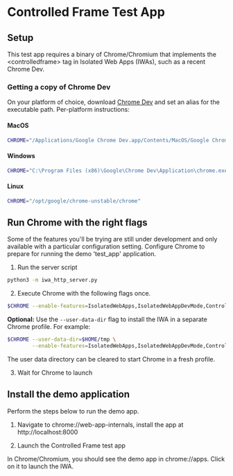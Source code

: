 # Controlled Frame Test App

## Setup

This test app requires a binary of Chrome/Chromium that implements the
\<controlledframe\> tag in Isolated Web Apps (IWAs), such as a recent
Chrome Dev.

### Getting a copy of Chrome Dev

On your platform of choice, download
[Chrome Dev](https://www.google.com/chrome/dev/) and set an alias for the
executable path. Per-platform instructions:

#### MacOS

```sh
CHROME="/Applications/Google Chrome Dev.app/Contents/MacOS/Google Chrome Dev"
```

#### Windows

```sh
CHROME="C:\Program Files (x86)\Google\Chrome Dev\Application\chrome.exe"
```

#### Linux

```sh
CHROME="/opt/google/chrome-unstable/chrome"
```

## Run Chrome with the right flags

Some of the features you'll be trying are still under development and only
available with a particular configuration setting. Configure Chrome to prepare
for running the demo 'test_app' application.

1. Run the server script

```sh
python3 -m iwa_http_server.py
```

2. Execute Chrome with the following flags once.

```sh
$CHROME --enable-features=IsolatedWebApps,IsolatedWebAppDevMode,ControlledFrame
```

**Optional:** Use the `--user-data-dir` flag to install the IWA in a separate
Chrome profile. For example:

```sh
$CHROME --user-data-dir=$HOME/tmp \
        --enable-features=IsolatedWebApps,IsolatedWebAppDevMode,ControlledFrame
```

The user data directory can be cleared to start Chrome in a fresh profile.

3. Wait for Chrome to launch

## Install the demo application

Perform the steps below to run the demo app.

1. Navigate to chrome://web-app-internals, install the app at http://localhost:8000

2. Launch the Controlled Frame test app

In Chrome/Chromium, you should see the demo app in chrome://apps. Click on it
to launch the IWA.
